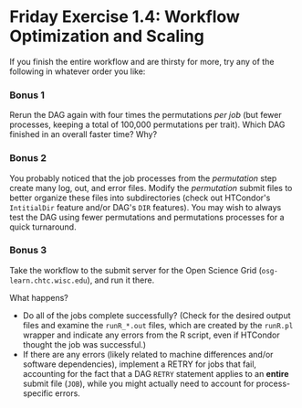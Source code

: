 <style type="text/css"> pre em { font-style: normal; background-color: yellow; } pre strong { font-style: normal; font-weight: bold; color: \#008; } </style>

Friday Exercise 1.4: Workflow Optimization and Scaling
======================================================

If you finish the entire workflow and are thirsty for more, try any of the following in whatever order you like:

### Bonus 1

Rerun the DAG again with four times the permutations *per job* (but fewer processes, keeping a total of 100,000 permutations per trait). Which DAG finished in an overall faster time? Why?

### Bonus 2

You probably noticed that the job processes from the *permutation* step create many log, out, and error files. Modify the *permutation* submit files to better organize these files into subdirectories (check out HTCondor's `IntitialDir` feature and/or DAG's `DIR` features). You may wish to always test the DAG using fewer permutations and permutations processes for a quick turnaround.

### Bonus 3

Take the workflow to the submit server for the Open Science Grid (`osg-learn.chtc.wisc.edu`), and run it there.

What happens?

-   Do all of the jobs complete successfully? (Check for the desired output files and examine the `runR_*.out` files, which are created by the `runR.pl` wrapper and indicate any errors from the R script, even if HTCondor thought the job was successful.)
-   If there are any errors (likely related to machine differences and/or software dependencies), implement a RETRY for jobs that fail, accounting for the fact that a DAG `RETRY` statement applies to an **entire** submit file (`JOB`), while you might actually need to account for process-specific errors.


